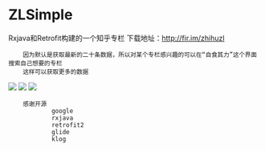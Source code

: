 # ZLSimple
Rxjava和Retrofit构建的一个知乎专栏
下载地址：http://fir.im/zhihuzl

        因为默认是获取最新的二十条数据，所以对某个专栏感兴趣的可以在“自食其力”这个界面搜索自己想要的专栏
        这样可以获取更多的数据
![](http://i.imgur.com/FX1gesW.png)
![](http://i.imgur.com/U6VIEBi.png)
![](http://i.imgur.com/qDf5tJv.png)

        感谢开源
                google
                rxjava
                retrofit2
                glide
                klog
	
